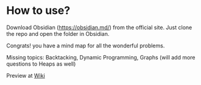 
# How to use?

Download Obsidian (https://obsidian.md/) from the official site. Just clone the repo and open the folder in Obsidian. 

Congrats! you have a mind map for all the wonderful problems.

Missing topics: Backtacking, Dynamic Programming, Graphs (will add more questions to Heaps as well)

Preview at [Wiki](../../wiki/Map-your-DSA-journey-with-this-problem-base-using-Obsidian/)
